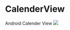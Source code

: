 # CalenderView
Android Calender View
[![](https://jitpack.io/v/SridharshiniLooperex/CalenderView.svg)](https://jitpack.io/#SridharshiniLooperex/CalenderView)

